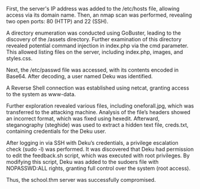 First, the server's IP address was added to the /etc/hosts file, allowing access via its domain name. Then, an nmap scan was performed, revealing two open ports: 80 (HTTP) and 22 (SSH).

A directory enumeration was conducted using GoBuster, leading to the discovery of the /assets directory. Further examination of this directory revealed potential command injection in index.php via the cmd parameter. This allowed listing files on the server, including index.php, images, and styles.css.

Next, the /etc/passwd file was accessed, with its contents encoded in Base64. After decoding, a user named Deku was identified.

A Reverse Shell connection was established using netcat, granting access to the system as www-data.

Further exploration revealed various files, including oneforall.jpg, which was transferred to the attacking machine. Analysis of the file’s headers showed an incorrect format, which was fixed using hexedit. Afterward, steganography (steghide) was used to extract a hidden text file, creds.txt, containing credentials for the Deku user.

After logging in via SSH with Deku’s credentials, a privilege escalation check (sudo -l) was performed. It was discovered that Deku had permission to edit the feedback.sh script, which was executed with root privileges. By modifying this script, Deku was added to the sudoers file with NOPASSWD:ALL rights, granting full control over the system (root access).

Thus, the school.thm server was successfully compromised.
